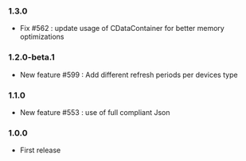 ### 1.3.0
* Fix #562  : update usage of CDataContainer for better memory optimizations

### 1.2.0-beta.1
* New feature #599 : Add different refresh periods per devices type

### 1.1.0
* New feature #553 : use of full compliant Json

### 1.0.0
* First release
